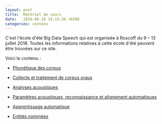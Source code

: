 ```yaml
---
layout: post
title:  Matériel de cours
date:   2018-06-19 14:15:38 +0200
categories: contenu
---
```

C'est l'école d'été Big Data Speech qui est organisée à Roscoff du 9 – 13 juillet 2018. 
Toutes les informations relatives à cette école d'été peuvent être trouvées sur ce site. 

Voici le contenu :

- [Phonétique des corpus](https://bigdataspeech.github.io/AudioBooks/)

- [Collecte et traitement de corpus oraux](https://bigdataspeech.github.io/Corpus/)


- [Analyses acoustiques ](https://bigdataspeech.github.io/Praat/)


- [Paramètres acoustiques, reconnaissance et alignement automatiques ](https://bigdataspeech.github.io/Align/)


- [Apprentissage automatique ](https://bigdataspeech.github.io/Learn/)


- [Entités nommées](https://bigdataspeech.github.io/EN/)


